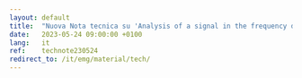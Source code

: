 ```yaml
---
layout: default
title:  "Nuova Nota tecnica su 'Analysis of a signal in the frequency domain. The concept of Fourier series expansion and transform.  (sola versione inglese).'"
date:   2023-05-24 09:00:00 +0100
lang:   it
ref:    technote230524
redirect_to: /it/emg/material/tech/
---
```


